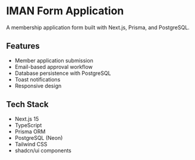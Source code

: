 # IMAN Form Application

A membership application form built with Next.js, Prisma, and PostgreSQL.

## Features
- Member application submission
- Email-based approval workflow
- Database persistence with PostgreSQL
- Toast notifications
- Responsive design

## Tech Stack
- Next.js 15
- TypeScript
- Prisma ORM
- PostgreSQL (Neon)
- Tailwind CSS
- shadcn/ui components
